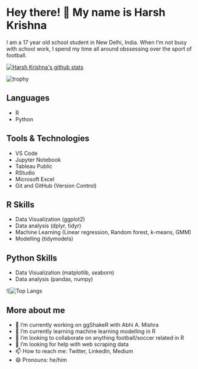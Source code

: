 # Hey there! 👋 My name is Harsh Krishna

I am a 17 year old school student in New Delhi, India. When I’m not busy with school work, I spend my time all around obssessing over the sport of football.


[![Harsh Krishna's github stats](https://github-readme-stats.vercel.app/api?username=harshkrishna17&show_icons=true&hide_border=true&show_icons=true&theme=monokai&layout=compact)](https://github.com/harshkrishna17/) 

![trophy](https://github-profile-trophy.vercel.app/?username=harshkrishna17&theme=onedark)

## Languages

- R
- Python

## Tools & Technologies

- VS Code
- Jupyter Notebook
- Tableau Public
- RStudio
- Microsoft Excel
- Git and GitHub (Version Control)

## R Skills

- Data Visualization (ggplot2)
- Data analysis (dplyr, tidyr)
- Machine Learning (Linear regression, Random forest, k-means, GMM)
- Modelling (tidymodels)

## Python Skills

- Data Visualization (matplotlib, seaborn)
- Data analysis (pandas, numpy)

![![Top Langs](https://github-readme-stats.vercel.app/api/top-langs/?username=harshkrishna17&layout=compact&icon_color=805AD5&text_color=718096&bg_color=ffffff00&hide_border=true&langs_count=8&hide=Hack,Makefile)

## More about me

- 🔭 I’m currently working on ggShakeR with Abhi A. Mishra
- 🌱 I’m currently learning machine learning modelling in R
- 👯 I’m looking to collaborate on anything football/soccer related in R
- 🤔 I’m looking for help with web scraping data
- 📫 How to reach me: Twitter, LinkedIn, Medium
- 😄 Pronouns: he/him
